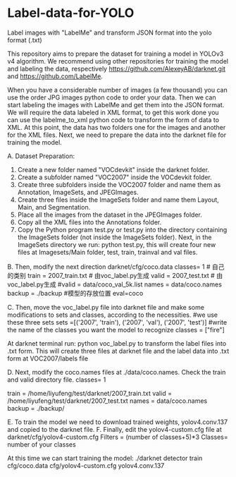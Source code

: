 # Label-data-for-YOLO
Label images with "LabelMe" and transform JSON format into the yolo format (.txt)

This repository aims to prepare the dataset for training a model in YOLOv3 v4 algorithm.
We recommend using other repositories for training the model and labeling the data, respectively  https://github.com/AlexeyAB/darknet.git and https://github.com/LabelMe.

When you have a considerable number of images (a few thousand) you can use the order JPG images python code to order your data. Then we can start labeling the images with LabelMe and get them into the JSON format. We will require the data labeled in XML format, to get this work done you can use the labelme_to_xml python code to transform the form of data to XML.
At this point, the data has two folders one for the images and another for the XML files. 
Next, we need to prepare the data into the darknet file for training the model.

A.	Dataset Preparation:
1.	Create a new folder named "VOCdevkit" inside the darknet folder.
2.	Create a subfolder named "VOC2007" inside the VOCdevkit folder.
3.	Create three subfolders inside the VOC2007 folder and name them as Annotation, ImageSets, and JPEGImages.
4.	Create three files inside the ImageSets folder and name them Layout, Main, and Segmentation.
5.	Place all the images from the dataset in the JPEGImages folder.
6.	Copy all the XML files into the Annotations folder.
7.	Copy the Python program test.py or test.py into the directory containing the ImageSets folder (not inside the ImageSets folder).
Next, in the ImageSets directory we run: python test.py, this will create four new files at Imagesets/Main folder, test, train, trainval and val files.

B.	Then, modify the next direction darknet/cfg/coco.data
classes= 1 # 自己的类别
train  = 2007_train.txt # 由voc_label.py生成
valid  = 2007_test.txt # 由voc_label.py生成
#valid = data/coco_val_5k.list
names = data/coco.names
backup = ./backup #模型的存放位置
eval=coco

C.	Then, move the voc_label.py file into darknet file and make some modifications to sets and classes, according to the necessities.
#we use these three sets
sets =[('2007', 'train'), ('2007', 'val'), ('2007', 'test')]
#write the name of the classes you want the model to recognize 
classes = ["fire"]

At darknet terminal run: python voc_label.py to transform the label files into .txt form. This will create three files at darknet file and the label data into .txt form at VOC2007/labels file

D.	Next, modify the coco.names files at ./data/coco.names. Check the train and valid directory file. 
classes= 1

train  = /home/liyufeng/test/darknet/2007_train.txt
valid  = /home/liyufeng/test/darknet/2007_test.txt
names = data/coco.names
backup = ./backup/

E.	To train the model we need to download trained weights, yolov4.conv.137 and copied to the darknet file.
F.	Finally, edit the yolov4-custom.cfg file at darknet/cfg/yolov4-custom.cfg
Filters = (number of classes+5)*3
Classes= number of your classes

At this time we can start training the model: 
./darknet detector train cfg/coco.data cfg/yolov4-custom.cfg yolov4.conv.137
